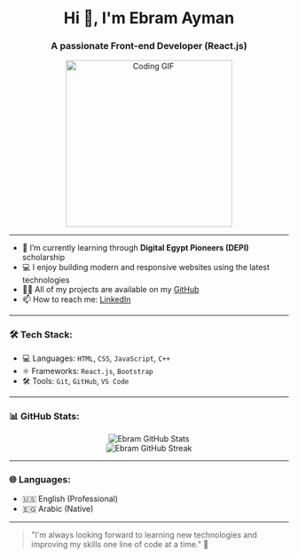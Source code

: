<h1 align="center">Hi 👋, I'm Ebram Ayman</h1>
<h3 align="center">A passionate Front-end Developer (React.js)</h3>

<p align="center">
  <img src="https://media.giphy.com/media/qgQUggAC3Pfv687qPC/giphy.gif" width="300" alt="Coding GIF"/>
</p>

---

- 🌱 I’m currently learning through **Digital Egypt Pioneers (DEPI)** scholarship  
- 💻 I enjoy building modern and responsive websites using the latest technologies  
- 👨‍💻 All of my projects are available on my [GitHub](https://github.com/EbramAyman10)  
- 📫 How to reach me: [LinkedIn](https://www.linkedin.com/in/ebram-ayman-3082a92b2/)

---

### 🛠️ Tech Stack:

- 💻 Languages: `HTML`, `CSS`, `JavaScript`, `C++`
- ⚛️ Frameworks: `React.js`, `Bootstrap`
- 🛠 Tools: `Git`, `GitHub`, `VS Code`

---

### 📊 GitHub Stats:

<p align="center">
  <img src="https://github-readme-stats.vercel.app/api?username=EbramAyman10&show_icons=true&theme=radical" alt="Ebram GitHub Stats"/>
  <br/>
  <img src="https://github-readme-streak-stats.herokuapp.com/?user=EbramAyman10&theme=radical" alt="Ebram GitHub Streak"/>
</p>

---

### 🌐 Languages:

- 🇺🇸 English (Professional)
- 🇪🇬 Arabic (Native)

---

> "I'm always looking forward to learning new technologies and improving my skills one line of code at a time." 🚀
